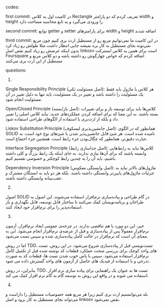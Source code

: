 codes:

first commit: در کامیت اول یه کلاس Rectangle تعریف کردم که دو پارامتر width و height را ورودی می‌گیرد و یه تابع محاسبه مساحت دارد

second commit: توابع getter و setter برای پارامتر‌های width و height اضافه شدند

third commit: در این کامیت ما نمی‌توانیم مربع رو از مستطیل ارث بری کنیم چون مربع نمی‌تونه بجای مستطیل به کار بره نمیشه جایی انتظار داشت مثلا طولش رو زیاد کرد بدون اینکه عرضش رو زیاد کنیم
نقض اصل linkosv است
برای همین یه کلاس ابسترکت Foursquare اضافه کردم که خواص چهارگوش رو داشته باشه و دو کلاس مربع و مستطیل از این ارث بری می‌کنند

questions:

1.
Single Responsibility Principle (اصل مسئولیت تکی): هر کلاس یا ماژول باید فقط یک مسئولیت را داشته باشد و تغییر در یک مسئولیت، باید تنها به دلیل تغییر در آن مسئولیت انجام شود.

Open/Closed Principle (اصل باز/بسته): کلاس‌ها باید برای توسعه باز و برای تغییرات بسته باشند. به این معنا که برای اضافه کردن عملکردهای جدید، نباید کلاس اصلی را تغییر داد و بلکه از ارث‌بری یا استفاده از الگوهای طراحی استفاده شود.

Liskov Substitution Principle (اصل جانشین‌پذیری لیسکوف): همانطور که در الگوی SOLID نامیده شده است، هر شئ قابل جانشین‌پذیر شدن با شئ‌های نوع خود است. به عبارت دقیق‌تر، همانطور که چگال‌بودن جزء رابط است، همچنین جزء اجتماع است.

Interface Segregation Principle (اصل جداسازی رابط): کلاس‌ها نباید به رابط‌هایی وابسته باشند که برای آن‌ها نیازی ندارند. به جای اینکه یک رابط بزرگ و کلی داشته باشیم، باید آن را به چندین رابط کوچکتر و خصوصی تقسیم کنیم.

Dependency Inversion Principle (اصل وابستگی معکوس): ماژول‌های بالاتر نباید به جزئیات ماژول‌های پایین‌تر وابستگی داشته باشند. بلکه هر دو باید به ابستگان مشترک و عقب‌بینانه وابستگی داشته باشند.

2.
اصول SOLID در گام طراحی و پیاده‌سازی نرم‌افزار استفاده می‌شوند. این اصول به طراحان و برنامه‌نویسان کمک می‌کنند تا ساختار قابل توسعه، قابل نگهداری و باز استفاده‌پذیر را برای نرم‌افزار خود ایجاد کنند.

3.
خیر، این دو مورد با هم تناقضی ندارند. در چرخه‌ی عمومی ایجاد نرم‌افزار، آزمون نرم‌افزار معمولاً پس از پیاده‌سازی و قبل از عرضه‌ی نرم‌افزار انجام می‌شود. این به معنای آن است که نرم‌افزار در حالت کامل پیاده‌سازی شده و سپس تست می‌شود.

اما در روش TDD، تست‌نویسی قبل از پیاده‌سازی شروع می‌شود. در این روش، تست های واحد کوچک برای بررسی صحت عملکرد قطعات کد نوشته شده قبل از تکمیل کامل نرم‌افزار استفاده می‌شود. سپس با پاس خوب شدن تست ها، قطعات کد به صورت تدرجی و با استفاده از فیدبک های حاصل از آزمون های واحد گسترش داده می شود.

بنابراین، در روش TDD، تست ها به عنوان یک راهنمایی برای پیاده سازی نرم افزار استفاده می شوند و در واقع این روش به توسعه گام به گام نرم افزار کمک می کند.

4.
بله می‌توانستیم ارث بری کنیم زیرا هر مربع همه خصوصیات مستطیل را داراست و می‌تواند بجای مستطیل به کار برود و اصل linkosv نقض نمی‌شود.
